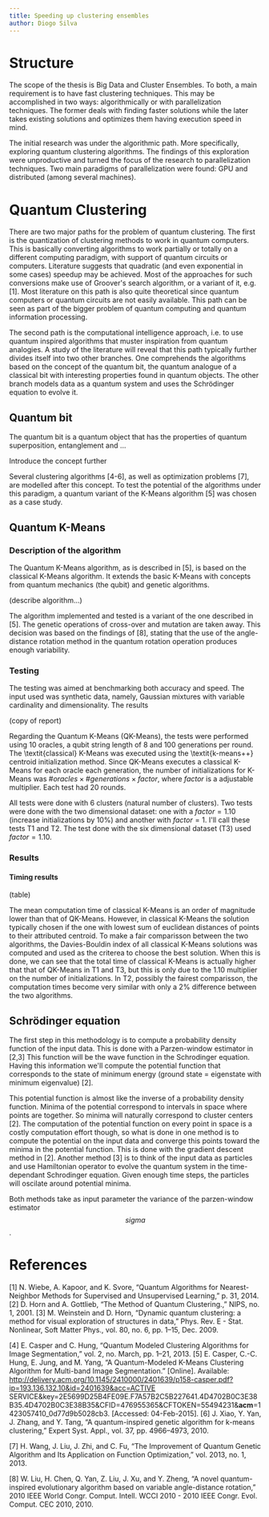 ```yaml
---
title: Speeding up clustering ensembles
author: Diogo Silva
---
```


# Structure
The scope of the thesis is Big Data and Cluster Ensembles. To both, a main requirement is to have fast clustering techniques. This may be accomplished in two ways: algorithmically or with parallelization techniques. The former deals with finding faster solutions while the later takes existing solutions and optimizes them having execution speed in mind.

The initial research was under the algorithmic path. More specifically, exploring quantum clustering algorithms. The findings of this exploration were unproductive and turned the focus of the research to parallelization techniques. Two main paradigms of parallelization were found: GPU and distributed (among several machines).

# Quantum Clustering

There are two major paths for the problem of quantum clustering. The first is the quantization of clustering methods to work in quantum computers. This is basically converting algorithms to work partially or totally on a different computing paradigm, with support of quantum circuits or computers. Literature suggests that quadratic (and even exponential in some cases) speedup may be achieved. Most of the approaches for such conversions make use of Groover's search algorithm, or a variant of it, e.g. [1]. Most literature on this path is also quite theoretical since quantum computers or quantum circuits are not easily available. This path can be seen as part of the bigger problem of quantum computing and quantum information processing. 

The second path is the computational intelligence approach, i.e.  to use quantum inspired algorithms that muster inspiration from quantum analogies. A study of the literature will reveal that this path typically further divides itself into two other branches. One comprehends the algorithms based on the concept of the quantum bit, the quantum analogue of a classical bit with interesting properties found in quantum objects. The other branch models data as a quantum system and uses the Schrödinger equation to evolve it.

## Quantum bit

The quantum bit is a quantum object that has the properties of quantum superposition, entanglement and ...

Introduce the concept further

Several clustering algorithms [4-6], as well as optimization problems [7], are modelled after this concept. To test the potential of the algorithms under this paradigm, a quantum variant of the K-Means algorithm [5] was chosen as a case study.

## Quantum K-Means
### Description of the algorithm

The Quantum K-Means algorithm, as is described in [5], is based on the classical K-Means algorithm. It extends the basic K-Means with concepts from quantum mechanics (the qubit) and genetic algorithms.

(describe algorithm...)


The algorithm implemented and tested is a variant of the one described in [5]. The genetic operations of cross-over and mutation are taken away. This decision was based on the findings of [8], stating that the use of the angle-distance rotation method in the quantum rotation operation produces enough variability.

### Testing 
The testing was aimed at benchmarking both accuracy and speed. The input used was synthetic data, namely, Gaussian mixtures with variable cardinality and dimensionality. The results

(copy of report)

Regarding the Quantum K-Means (QK-Means), the tests were performed using 10 oracles, a qubit string length of 8 and 100 generations per round. The \textit{classical} K-Means was executed using the \textit{k-means++} centroid initialization method. Since QK-Means executes a classical K-Means for each oracle each generation, the number of initializations for K-Means was $\#oracles \times \#generations \times factor$, where $factor$ is a adjustable multiplier. Each test had 20 rounds.

All tests were done with 6 clusters (natural number of clusters). Two tests were done with the two dimensional dataset: one with a $factor=1.10$ (increase initializations by 10\%) and another with $factor=1$. I'll call these tests T1 and T2. The test done with the six dimensional dataset (T3) used $factor=1.10$.

### Results

#### Timing results

(table)

The mean computation time of classical K-Means is an order of magnitude lower than that of QK-Means. However, in classical K-Means the solution typically chosen if the one with lowest sum of euclidean distances of points to their attributed centroid. To make a fair comparisson between the two algorithms, the Davies-Bouldin index of all classical K-Means solutions was computed and used as the criterea to choose the best solution. When this is done, we can see that the total time of classical K-Means is actually higher that that of QK-Means in T1 and T3, but this is only due to the 1.10 multiplier on the number of initializations. In T2, possibly the fairest comparisson, the computation times become very similar with only a 2\% difference between the two algorithms.


## Schrödinger equation
The first step in this methodology is to compute a probability density function of the input data. This is done with a Parzen-window estimator in [2,3] This function will be the wave function in the Schrodinger equation. Having this information we'll compute the potential function that corresponds to the state of minimum energy (ground state = eigenstate with minimum eigenvalue) [2].

This potential function is almost like the inverse of a probability density function. Minima of the potential correspond to intervals in space where points are together. So minima will naturally correspond to cluster centers [2]. The computation of the potential function on every point in space is a costly computation effort though, so what is done in one method is to compute the potential on the input data and converge this points toward the minima in the potential function. This is done with the gradient descent method in [2]. Another method [3] is to think of the input data as particles and use Hamiltonian operator to evolve the quantum system in the time-dependant Schrodinger equation. Given enough time steps, the particles will oscilate around potential minima.

Both methods take as input parameter the variance of the parzen-window estimator $$sigma$$.

# References
[1] N. Wiebe, A. Kapoor, and K. Svore, “Quantum Algorithms for Nearest-Neighbor Methods for Supervised and Unsupervised Learning,” p. 31, 2014.
[2] D. Horn and A. Gottlieb, “The Method of Quantum Clustering.,” NIPS, no. 1, 2001.
[3] M. Weinstein and D. Horn, “Dynamic quantum clustering: a method for visual exploration of structures in data,” Phys. Rev. E - Stat. Nonlinear, Soft Matter Phys., vol. 80, no. 6, pp. 1–15, Dec. 2009.


[4] E. Casper and C. Hung, “Quantum Modeled Clustering Algorithms for Image Segmentation,” vol. 2, no. March, pp. 1–21, 2013.
[5] E. Casper, C.-C. Hung, E. Jung, and M. Yang, “A Quantum-Modeled K-Means Clustering Algorithm for Multi-band Image Segmentation.” [Online]. Available: http://delivery.acm.org/10.1145/2410000/2401639/p158-casper.pdf?ip=193.136.132.10&id=2401639&acc=ACTIVE SERVICE&key=2E5699D25B4FE09E.F7A57B2C5B227641.4D4702B0C3E38B35.4D4702B0C3E38B35&CFID=476955365&CFTOKEN=55494231&__acm__=1423057410_0d77d9b5028cb3. [Accessed: 04-Feb-2015].
[6] J. Xiao, Y. Yan, J. Zhang, and Y. Tang, “A quantum-inspired genetic algorithm for k-means clustering,” Expert Syst. Appl., vol. 37, pp. 4966–4973, 2010.

[7] H. Wang, J. Liu, J. Zhi, and C. Fu, “The Improvement of Quantum Genetic Algorithm and Its Application on Function Optimization,” vol. 2013, no. 1, 2013.

[8] W. Liu, H. Chen, Q. Yan, Z. Liu, J. Xu, and Y. Zheng, “A novel quantum-inspired evolutionary algorithm based on variable angle-distance rotation,” 2010 IEEE World Congr. Comput. Intell. WCCI 2010 - 2010 IEEE Congr. Evol. Comput. CEC 2010, 2010.